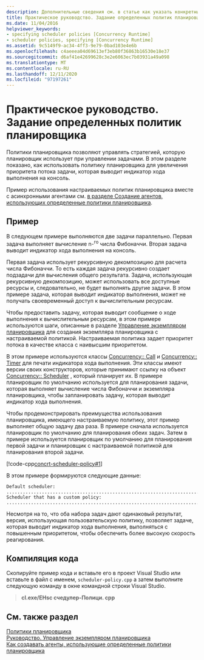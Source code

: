 ```yaml
---
description: Дополнительные сведения см. в статье как указать конкретные политики планировщика.
title: Практическое руководство. Задание определенных политик планировщика
ms.date: 11/04/2016
helpviewer_keywords:
- specifying scheduler policies [Concurrency Runtime]
- scheduler policies, specifying [Concurrency Runtime]
ms.assetid: 9c5149f9-ac34-4ff3-9e79-0bad103e4e6b
ms.openlocfilehash: c4aeeea04d69613ef3eb80f36863b16530e18e37
ms.sourcegitcommit: d6af41e42699628c3e2e6063ec7b03931a49a098
ms.translationtype: MT
ms.contentlocale: ru-RU
ms.lasthandoff: 12/11/2020
ms.locfileid: "97197261"
---
```

# <a name="how-to-specify-specific-scheduler-policies"></a>Практическое руководство. Задание определенных политик планировщика

Политики планировщика позволяют управлять стратегией, которую планировщик использует при управлении задачами. В этом разделе показано, как использовать политику планировщика для увеличения приоритета потока задачи, которая выводит индикатор хода выполнения на консоль.

Пример использования настраиваемых политик планировщика вместе с асинхронными агентами см. [в разделе Создание агентов, использующих определенные политики планировщика](../../parallel/concrt/how-to-create-agents-that-use-specific-scheduler-policies.md).

## <a name="example"></a>Пример

В следующем примере выполняются две задачи параллельно. Первая задача выполняет вычисление n-<sup>го</sup> числа Фибоначчи. Вторая задача выводит индикатор хода выполнения на консоль.

Первая задача использует рекурсивную декомпозицию для расчета числа Фибоначчи. То есть каждая задача рекурсивно создает подзадачи для вычисления общего результата. Задача, использующая рекурсивную декомпозицию, может использовать все доступные ресурсы и, следовательно, не будет выполнять другие задачи. В этом примере задача, которая выводит индикатор выполнения, может не получать своевременный доступ к вычислительным ресурсам.

Чтобы предоставить задачу, которая выводит сообщение о ходе выполнения к вычислительным ресурсам, в этом примере используются шаги, описанные в разделе [Управление экземпляром планировщика](../../parallel/concrt/how-to-manage-a-scheduler-instance.md) для создания экземпляра планировщика с настраиваемой политикой. Настраиваемая политика задает приоритет потока в качестве класса с наивысшим приоритетом.

В этом примере используются классы [Concurrency:: Call](../../parallel/concrt/reference/call-class.md) и [Concurrency:: Timer](../../parallel/concrt/reference/timer-class.md) для печати индикатора хода выполнения. Эти классы имеют версии своих конструкторов, которые принимают ссылку на объект [Concurrency:: Scheduler](../../parallel/concrt/reference/scheduler-class.md) , который планирует их. В примере планировщик по умолчанию используется для планирования задачи, которая выполняет вычисление числа Фибоначчи и экземпляра планировщика, чтобы запланировать задачу, которая выводит индикатор хода выполнения.

Чтобы продемонстрировать преимущества использования планировщика, имеющего настраиваемую политику, этот пример выполняет общую задачу два раза. В примере сначала используется планировщик по умолчанию для планирования обеих задач. Затем в примере используется планировщик по умолчанию для планирования первой задачи и планировщик с настраиваемой политикой для планирования второй задачи.

[!code-cpp[concrt-scheduler-policy#1](../../parallel/concrt/codesnippet/cpp/how-to-specify-specific-scheduler-policies_1.cpp)]

В этом примере формируются следующие данные:

```Output
Default scheduler:
...........................................................................done
Scheduler that has a custom policy:
...........................................................................done
```

Несмотря на то, что оба набора задач дают одинаковый результат, версия, использующая пользовательскую политику, позволяет задаче, которая выводит индикатор хода выполнения, выполняться с повышенным приоритетом, чтобы обеспечить более высокую скорость реагирования.

## <a name="compiling-the-code"></a>Компиляция кода

Скопируйте пример кода и вставьте его в проект Visual Studio или вставьте в файл с именем, `scheduler-policy.cpp` а затем выполните следующую команду в окне командной строки Visual Studio.

> **cl.exe/EHsc счедулер-Полици. cpp**

## <a name="see-also"></a>См. также раздел

[Политики планировщика](../../parallel/concrt/scheduler-policies.md)<br/>
[Руководство. Управление экземпляром планировщика](../../parallel/concrt/how-to-manage-a-scheduler-instance.md)<br/>
[Как создавать агенты, использующие определенные политики планировщика](../../parallel/concrt/how-to-create-agents-that-use-specific-scheduler-policies.md)
